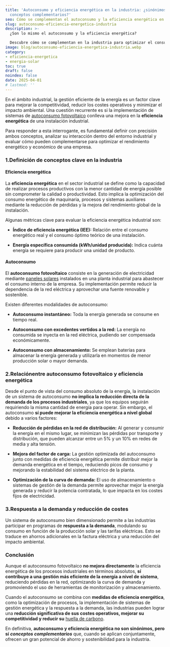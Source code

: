 ```yaml
---
title: 'Autoconsumo y eficiencia energética en la industria: ¿sinónimos o
  conceptos complementarios?'
seo: Cómo se complementan el autoconsumo y la eficiencia energética en la industria
slug: autoconsumo-eficiencia-energetica-industria
description: >-
  ¿Son lo mismo el autoconsumo y la eficiencia energética?

  Descubre cómo se complementan en la industria para optimizar el consumo y el rendimiento.
image: blog/autoconsumo-eficiencia-energetica-industria.webp
category:
- eficiencia-energetica
- energia-solar
toc: true
draft: false
noindex: false
date: 2025-04-01
# lastmod: ''
---
```

En el ámbito industrial, la gestión eficiente de la energía es un factor clave para mejorar la competitividad, reducir los costes operativos y minimizar el impacto ambiental. Una cuestión recurrente es si la implementación de sistemas de [autoconsumo fotovoltaico](/como-realizamos-instalacion-fotovoltaica/) conlleva una mejora en la **eficiencia energética** de una instalación industrial.

Para responder a esta interrogante, es fundamental definir con precisión ambos conceptos, analizar su interacción dentro del entorno industrial y evaluar cómo pueden complementarse para optimizar el rendimiento energético y económico de una empresa.

### 1.Definición de conceptos clave en la industria

#### Eficiencia energética 

La **eficiencia energética** en el sector industrial se define como la capacidad de realizar procesos productivos con la menor cantidad de energía posible sin comprometer la calidad o productividad. Esto implica la optimización del consumo energético de maquinaria, procesos y sistemas auxiliares mediante la reducción de pérdidas y la mejora del rendimiento global de la instalación.

Algunas métricas clave para evaluar la eficiencia energética industrial son:

- **Índice de eficiencia energética (IEE):** Relación entre el consumo energético real y el consumo óptimo teórico de una instalación.





- **Energía específica consumida (kWh/unidad producida):** Indica cuánta energía se requiere para producir una unidad de producto.

#### Autoconsumo 

El **autoconsumo fotovoltaico** consiste en la generación de electricidad mediante [paneles solares](/tipos-paneles-solares/) instalados en una planta industrial para abastecer el consumo interno de la empresa. Su implementación permite reducir la dependencia de la red eléctrica y aprovechar una fuente renovable y sostenible.

Existen diferentes modalidades de autoconsumo:

- **Autoconsumo instantáneo:** Toda la energía generada se consume en tiempo real.





- **Autoconsumo con excedentes vertidos a la red:** La energía no consumida se inyecta en la red eléctrica, pudiendo ser compensada económicamente.





- **Autoconsumo con almacenamiento:** Se emplean baterías para almacenar la energía generada y utilizarla en momentos de menor producción solar o mayor demanda.

### 2.Relaciónentre autoconsumo fotovoltaico y eficiencia energética

Desde el punto de vista del consumo absoluto de la energía, la instalación de un sistema de autoconsumo **no implica la reducción directa de la demanda de los procesos industriales**, ya que los equipos seguirán requiriendo la misma cantidad de energía para operar. Sin embargo, el autoconsumo **sí puede mejorar la eficiencia energética a nivel global** debido a varios factores:

- **Reducción de pérdidas en la red de distribución:** Al generar y consumir la energía en el mismo lugar, se minimizan las pérdidas por transporte y distribución, que pueden alcanzar entre un 5% y un 10% en redes de media y alta tensión.





- **Mejora del factor de carga:** La gestión optimizada del autoconsumo junto con medidas de eficiencia energética permite distribuir mejor la demanda energética en el tiempo, reduciendo picos de consumo y mejorando la estabilidad del sistema eléctrico de la planta. 





- **Optimización de la curva de demanda:** El uso de almacenamiento o sistemas de gestión de la demanda permite aprovechar mejor la energía generada y reducir la potencia contratada, lo que impacta en los costes fijos de electricidad.

### 3.Respuesta a la demanda y reducción de costes

Un sistema de autoconsumo bien dimensionado permite a las industrias participar en programas de **respuesta a la demanda**, modulando su consumo en función de la producción solar y las tarifas eléctricas. Esto se traduce en ahorros adicionales en la factura eléctrica y una reducción del impacto ambiental.

### Conclusión

Aunque el autoconsumo fotovoltaico **no mejora directamente** la eficiencia energética de los procesos industriales en términos absolutos, **sí contribuye a una gestión más eficiente de la energía a nivel de sistema**, reduciendo pérdidas en la red, optimizando la curva de demanda y promoviendo el uso de herramientas de monitorización y almacenamiento.

Cuando el autoconsumo se combina con **medidas de eficiencia energética**, como la optimización de procesos, la implementación de sistemas de gestión energética y la respuesta a la demanda, las industrias pueden lograr una **reducción significativa de sus costes operativos, mejorar su competitividad y reducir su** [huella de carbono](/consejos-cuidar-medio-ambiente/).

En definitiva, **autoconsumo y eficiencia energética no son sinónimos, pero sí** ***conceptos complementarios*** que, cuando se aplican conjuntamente, ofrecen un gran potencial de ahorro y sostenibilidad para la industria.
